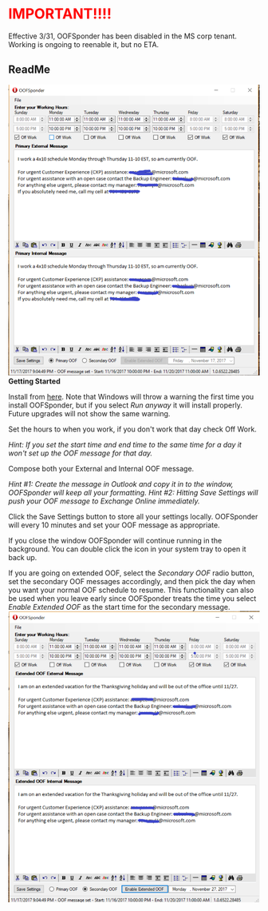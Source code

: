 # <font color="red">IMPORTANT!!!! </font>
Effective 3/31, OOFSponder has been disabled in the MS corp tenant. Working is ongoing to reenable it, but no ETA.

## ReadMe

![Image of primary UI](https://github.com/EvanBasalik/OOFSponder/blob/master/ReadMeImages/Primary.png)
**Getting Started**

Install from [here](https://oofsponderdeploy.blob.core.windows.net/install/install.htm). Note that Windows will throw a warning the first time you install OOFSponder, but if you select _Run anyway_ it will install properly. Future upgrades will not show the same warning.

Set the hours to when you work, if you don't work that day check Off Work.  

_Hint: If you set the start time and end time to the same time for a day it won't set up the OOF message for that day._

Compose both your External and Internal OOF message.

_Hint #1: Create the message in Outlook and copy it in to the window, OOFSponder will keep all your formatting._
_Hint #2: Hitting Save Settings will push your OOF message to Exchange Online immediately._

Click the Save Settings button to store all your settings locally. OOFSponder will every 10 minutes and set your OOF message as appropriate.

If you close the window OOFSponder will continue running in the background. You can double click the icon in your system tray to open it back up.

If you are going on extended OOF, select the _Secondary OOF_ radio button, set the secondary OOF messages accordingly, and then pick the day when you want your normal OOF schedule to resume. This functionality can also be used when you leave early since OOFSponder treats the time you select _Enable Extended OOF_ as the start time for the secondary message.
![Image of secondary UI](https://github.com/EvanBasalik/OOFSponder/blob/master/ReadMeImages/Secondary.png)
